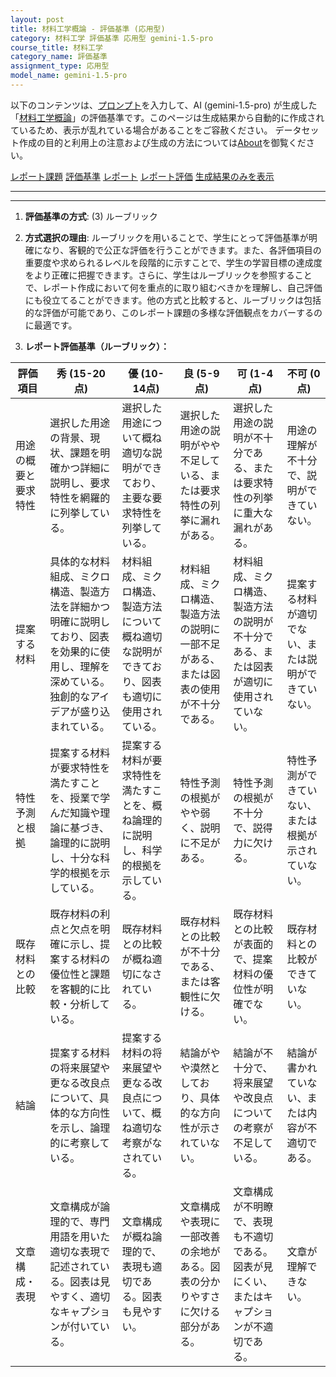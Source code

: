 ```yaml
---
layout: post
title: 材料工学概論 - 評価基準 (応用型)
category: 材料工学 評価基準 応用型 gemini-1.5-pro
course_title: 材料工学
category_name: 評価基準
assignment_type: 応用型
model_name: gemini-1.5-pro
---
```


以下のコンテンツは、[プロンプト](http://127.0.0.1:8000/generated/材料工学/gemini-1.5-pro/prompt_評価基準-応用型.md)を入力して、AI (gemini-1.5-pro) が生成した「[材料工学概論](/contents/材料工学/)」の評価基準です。このページは生成結果から自動的に作成されているため、表示が乱れている場合があることをご容赦ください。
データセット作成の目的と利用上の注意および生成の方法については[About](/About)を御覧ください。

[レポート課題](../レポート課題-応用型)
[評価基準](../評価基準-応用型)
[レポート](../レポート-応用型)
[レポート評価](../レポート評価-応用型)
[生成結果のみを表示](http://127.0.0.1:8000/generated/材料工学/gemini-1.5-pro/評価基準-応用型.md)
  

***
***
  
1. **評価基準の方式**: (3) ルーブリック

2. **方式選択の理由**: ルーブリックを用いることで、学生にとって評価基準が明確になり、客観的で公正な評価を行うことができます。また、各評価項目の重要度や求められるレベルを段階的に示すことで、学生の学習目標の達成度をより正確に把握できます。さらに、学生はルーブリックを参照することで、レポート作成において何を重点的に取り組むべきかを理解し、自己評価にも役立てることができます。他の方式と比較すると、ルーブリックは包括的な評価が可能であり、このレポート課題の多様な評価観点をカバーするのに最適です。

3. **レポート評価基準（ルーブリック）：**

| 評価項目 | 秀 (15-20点) | 優 (10-14点) | 良 (5-9点) | 可 (1-4点) | 不可 (0点) |
|---|---|---|---|---|---|
| 用途の概要と要求特性 | 選択した用途の背景、現状、課題を明確かつ詳細に説明し、要求特性を網羅的に列挙している。 | 選択した用途について概ね適切な説明ができており、主要な要求特性を列挙している。 | 選択した用途の説明がやや不足している、または要求特性の列挙に漏れがある。 | 選択した用途の説明が不十分である、または要求特性の列挙に重大な漏れがある。 | 用途の理解が不十分で、説明ができていない。 |
| 提案する材料 | 具体的な材料組成、ミクロ構造、製造方法を詳細かつ明確に説明しており、図表を効果的に使用し、理解を深めている。独創的なアイデアが盛り込まれている。 | 材料組成、ミクロ構造、製造方法について概ね適切な説明ができており、図表も適切に使用されている。 | 材料組成、ミクロ構造、製造方法の説明に一部不足がある、または図表の使用が不十分である。 | 材料組成、ミクロ構造、製造方法の説明が不十分である、または図表が適切に使用されていない。 | 提案する材料が適切でない、または説明ができていない。 |
| 特性予測と根拠 | 提案する材料が要求特性を満たすことを、授業で学んだ知識や理論に基づき、論理的に説明し、十分な科学的根拠を示している。 | 提案する材料が要求特性を満たすことを、概ね論理的に説明し、科学的根拠を示している。 | 特性予測の根拠がやや弱く、説明に不足がある。 | 特性予測の根拠が不十分で、説得力に欠ける。 | 特性予測ができていない、または根拠が示されていない。 |
| 既存材料との比較 | 既存材料の利点と欠点を明確に示し、提案する材料の優位性と課題を客観的に比較・分析している。 | 既存材料との比較が概ね適切になされている。 | 既存材料との比較が不十分である、または客観性に欠ける。 | 既存材料との比較が表面的で、提案材料の優位性が明確でない。 | 既存材料との比較ができていない。 |
| 結論 | 提案する材料の将来展望や更なる改良点について、具体的な方向性を示し、論理的に考察している。 | 提案する材料の将来展望や更なる改良点について、概ね適切な考察がなされている。 | 結論がやや漠然としており、具体的な方向性が示されていない。 | 結論が不十分で、将来展望や改良点についての考察が不足している。 | 結論が書かれていない、または内容が不適切である。 |
| 文章構成・表現 | 文章構成が論理的で、専門用語を用いた適切な表現で記述されている。図表は見やすく、適切なキャプションが付いている。 | 文章構成が概ね論理的で、表現も適切である。図表も見やすい。 | 文章構成や表現に一部改善の余地がある。図表の分かりやすさに欠ける部分がある。 | 文章構成が不明瞭で、表現も不適切である。図表が見にくい、またはキャプションが不適切である。 | 文章が理解できない。 |
